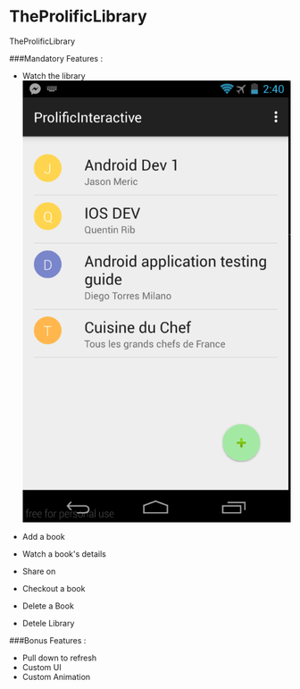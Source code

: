 # TheProlificLibrary
TheProlificLibrary


###Mandatory Features :

* Watch the library 
![Alt text](/IMGREADME/home.PNG?raw=true "Home Library")

* Add a book
* Watch a book's details 
* Share on
* Checkout a book 
* Delete a Book
* Detele Library 

###Bonus Features :
* Pull down to refresh
* Custom UI
* Custom Animation